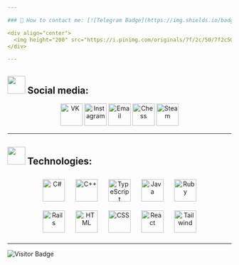 ```yaml
---

### 💭 How to contact me: [![Telegram Badge](https://img.shields.io/badge/-vgartg-blue?style=flat&logo=Telegram&logoColor=white)](https://t.me/vgartg)

<div align="center">
  <img height="200" src="https://i.pinimg.com/originals/7f/2c/50/7f2c5092eb778b3423f634055ffea540.gif"/>
</div>

---
```


## <img src="https://64.media.tumblr.com/d3466a4a1b8568906705908173a1b6ed/tumblr_n80jjtdJ5o1s3bc1no1_500.gif" width="40" height="40"/> Social media:

<div align="center">
  <a href="https://vk.com/vgartg" target="_blank"><img src="https://cdn-icons-png.flaticon.com/512/145/145813.png" width="50" height="50" alt="VK"/></a>
  <a href="https://instagram.com/vgartg" target="_blank"><img src="https://cdn4.iconfinder.com/data/icons/social-messaging-ui-color-shapes-2-free/128/social-instagram-new-circle-512.png" width="50" height="50" alt="Instagram"/></a>
  <a href="mailto:gopik539@mail.com" target="_blank"><img src="https://cdn0.iconfinder.com/data/icons/social-messaging-ui-color-shapes/128/message-circle-blue-512.png" width="50" height="50" alt="Email"/></a>
  <a href="https://lichess.org/@/GROSSMEISTEER" target="_blank"><img src="https://cdn3.iconfinder.com/data/icons/seo-marketing-flat-circle-shadow-3/512/Chess_marketing_planning_strategy-512.png" width="50" height="50" alt="Chess"/></a>
  <a href="https://steamcommunity.com/id/vgartg" target="_blank"><img src="https://cdn-icons-png.flaticon.com/512/3670/3670233.png" width="50" height="50" alt="Steam"/></a>
</div>

---
 
## <img src="https://64.media.tumblr.com/617443b8b8fe28581fdbdfeb1e3dee87/tumblr_nujbnyVriX1s3bc1no2_250.gif" width="40" height="40"/> Technologies:

<div align="center">
  <img style="margin: 10px" src="https://profilinator.rishav.dev/skills-assets/csharp-original.svg" alt="C#" width="50" height="50"/>
  <img style="margin: 10px" src="https://cdn-icons-png.flaticon.com/512/6132/6132222.png" alt="C++" width="50" height="50"/>
  <img style="margin: 10px" src="https://cdn-icons-png.flaticon.com/512/5968/5968381.png" alt="TypeScript" width="50" height="50"/>
  <img style="margin: 10px" src="https://cdn-icons-png.flaticon.com/512/1199/1199124.png" alt="Java" width="50" height="50"/>
  <img style="margin: 10px" src="https://cdn-icons-png.flaticon.com/512/6132/6132219.png" alt="Ruby" width="50" height="50"/>
  <br/>
  <img style="margin: 10px" src="https://groggyman.com/wp-content/uploads/2018/02/ruby-on-rails-logo.png" alt="Rails" width="50" height="50"/>
  <img style="margin: 10px" src="https://cdn-icons-png.flaticon.com/512/174/174854.png" alt="HTML" width="50" height="50"/>
  <img style="margin: 10px" src="https://cdn-icons-png.flaticon.com/512/732/732190.png" alt="CSS" width="50" height="50"/>
  <img style="margin: 10px" src="https://upload.wikimedia.org/wikipedia/commons/thumb/3/30/React_Logo_SVG.svg/800px-React_Logo_SVG.svg.png" alt="React" width="50" height="50"/>
  <img style="margin: 10px" src="https://img.icons8.com/?size=100&id=x7XMNGh2vdqA&format=png&color=000000" alt="Tailwind" width="50" height="50"/>
</div>

---

![Visitor Badge](https://visitor-badge.laobi.icu/badge?page_id=vgartg&left_text=visitors&left_color=black&right_color=red)
